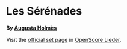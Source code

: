 
# Les Sérénades

__By [Augusta Holmès](..)__

Visit the [official set page] in [OpenScore Lieder].

[official set page]: https://musescore.com/openscore-lieder-corpus/sets/5001685
[OpenScore Lieder]: https://musescore.com/openscore-lieder-corpus
